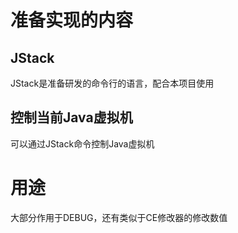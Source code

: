 # 准备实现的内容
## JStack
JStack是准备研发的命令行的语言，配合本项目使用
## 控制当前Java虚拟机
可以通过JStack命令控制Java虚拟机

# 用途
大部分作用于DEBUG，还有类似于CE修改器的修改数值